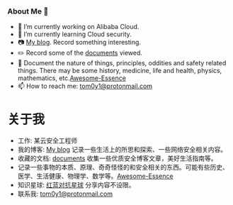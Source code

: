 ### About Me 👋

- 🔭 I’m currently working on Alibaba Cloud.
- 🌱 I’m currently learning Cloud security.
- 📷 [My blog](https://tom0li.github.io/). Record something interesting.
- ✏️ Record some of the [documents](https://github.com/tom0li/collection-document) viewed.
- 🍎 Document the nature of things, principles, oddities and safety related things. There may be some history, medicine, life and health, physics, mathematics, etc.[Awesome-Essence](https://github.com/tom0li/awesome-essence)
- 📫 How to reach me: tom0y1@protonmail.com

# 关于我

- 工作: 某云安全工程师
- 我的博客: [My blog](https://tom0li.github.io/) 记录一些生活上的所思和探索、一些网络安全相关内容。
- 收藏的文档: [documents](https://github.com/tom0li/collection-document) 收集一些优质安全博客文章，美好生活指南等。
- 记录一些事物的本质、原理、奇奇怪怪的和安全相关的东西。可能有些历史、医学、生活健康、物理学、数学等。[Awesome-Essence](https://github.com/tom0li/awesome-essence)
- 知识星球: [红蓝对抗星球](https://t.zsxq.com/JuzZjAQ) 分享内容不设限。
- 联系我: tom0y1@protonmail.com
